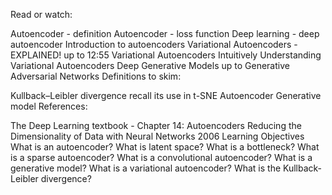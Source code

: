 Read or watch:

Autoencoder - definition
Autoencoder - loss function
Deep learning - deep autoencoder
Introduction to autoencoders
Variational Autoencoders - EXPLAINED! up to 12:55
Variational Autoencoders
Intuitively Understanding Variational Autoencoders
Deep Generative Models up to Generative Adversarial Networks
Definitions to skim:

Kullback–Leibler divergence recall its use in t-SNE
Autoencoder
Generative model
References:

The Deep Learning textbook - Chapter 14: Autoencoders
Reducing the Dimensionality of Data with Neural Networks 2006
Learning Objectives
What is an autoencoder?
What is latent space?
What is a bottleneck?
What is a sparse autoencoder?
What is a convolutional autoencoder?
What is a generative model?
What is a variational autoencoder?
What is the Kullback-Leibler divergence?
